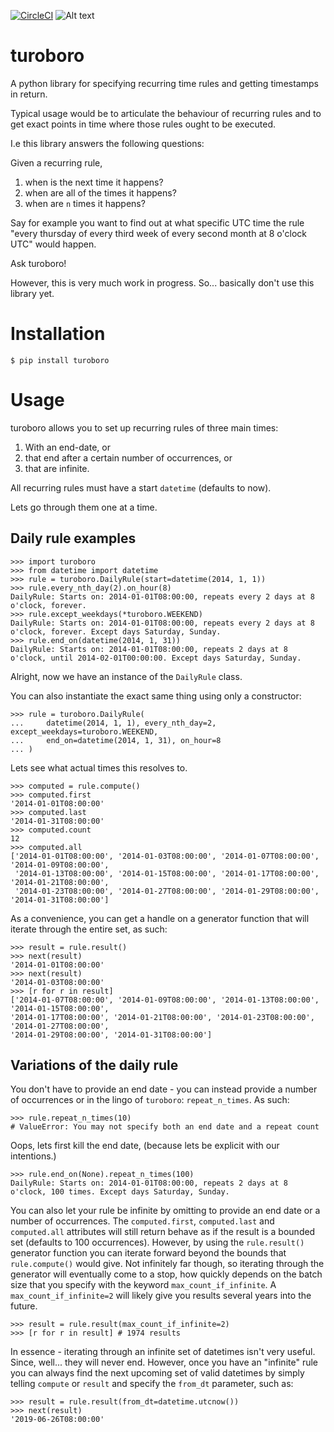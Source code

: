 [![CircleCI](https://circleci.com/gh/pellepim/turoboro.svg?style=shield)](https://circleci.com/gh/pellepim/turoboro)
![Alt text](coverage.svg "Code coverage")
# turoboro
A python library for specifying recurring time rules and getting timestamps in return.

Typical usage would be to articulate the behaviour of recurring rules and to get exact points
in time where those rules ought to be executed.

I.e this library answers the following questions: 

Given a recurring rule,

1. when is the next time it happens?
2. when are all of the times it happens?
3. when are `n` times it happens?

Say for example you want to find out at what specific UTC time the rule "every thursday of every
third week of every second month at 8 o'clock UTC" would happen.

Ask turoboro! 

However, this is very much work in progress. So... basically don't use this library yet.

# Installation

    $ pip install turoboro
    
# Usage

turoboro allows you to set up recurring rules of three main times:

1. With an end-date, or
2. that end after a certain number of occurrences, or
3. that are infinite.

All recurring rules must have a start `datetime` (defaults to now).

Lets go through them one at a time.

## Daily rule examples

    >>> import turoboro
    >>> from datetime import datetime
    >>> rule = turoboro.DailyRule(start=datetime(2014, 1, 1))
    >>> rule.every_nth_day(2).on_hour(8)
    DailyRule: Starts on: 2014-01-01T08:00:00, repeats every 2 days at 8 o'clock, forever.
    >>> rule.except_weekdays(*turoboro.WEEKEND)
    DailyRule: Starts on: 2014-01-01T08:00:00, repeats every 2 days at 8 o'clock, forever. Except days Saturday, Sunday.
    >>> rule.end_on(datetime(2014, 1, 31))
    DailyRule: Starts on: 2014-01-01T08:00:00, repeats 2 days at 8 o'clock, until 2014-02-01T00:00:00. Except days Saturday, Sunday. 
    
Alright, now we have an instance of the `DailyRule` class.

You can also instantiate the exact same thing using only a constructor:

    >>> rule = turoboro.DailyRule(
    ...     datetime(2014, 1, 1), every_nth_day=2, except_weekdays=turoboro.WEEKEND,
    ...     end_on=datetime(2014, 1, 31), on_hour=8
    ... )

Lets see what actual times this resolves to.

    >>> computed = rule.compute()
    >>> computed.first
    '2014-01-01T08:00:00'
    >>> computed.last
    '2014-01-31T08:00:00'
    >>> computed.count
    12
    >>> computed.all
    ['2014-01-01T08:00:00', '2014-01-03T08:00:00', '2014-01-07T08:00:00', '2014-01-09T08:00:00',
     '2014-01-13T08:00:00', '2014-01-15T08:00:00', '2014-01-17T08:00:00', '2014-01-21T08:00:00',
     '2014-01-23T08:00:00', '2014-01-27T08:00:00', '2014-01-29T08:00:00', '2014-01-31T08:00:00']
    
As a convenience, you can get a handle on a generator function that will iterate through the
entire set, as such:

    >>> result = rule.result()
    >>> next(result)
    '2014-01-01T08:00:00'
    >>> next(result)
    '2014-01-03T08:00:00'
    >>> [r for r in result]
    ['2014-01-07T08:00:00', '2014-01-09T08:00:00', '2014-01-13T08:00:00', '2014-01-15T08:00:00',
    '2014-01-17T08:00:00', '2014-01-21T08:00:00', '2014-01-23T08:00:00', '2014-01-27T08:00:00',
    '2014-01-29T08:00:00', '2014-01-31T08:00:00']

## Variations of the daily rule

You don't have to provide an end date - you can instead provide a number of occurrences
or in the lingo of `turoboro`: `repeat_n_times`. As such:

    >>> rule.repeat_n_times(10)
    # ValueError: You may not specify both an end date and a repeat count

Oops, lets first kill the end date, (because lets be explicit with our intentions.)
    
    >>> rule.end_on(None).repeat_n_times(100)
    DailyRule: Starts on: 2014-01-01T08:00:00, repeats 2 days at 8 o'clock, 100 times. Except days Saturday, Sunday.
    
You can also let your rule be infinite by omitting to provide an end date or a number of 
occurrences. The `computed.first`, `computed.last` and `computed.all` attributes will still
return behave as if the result is a bounded set (defaults to 100 occurrences). However, by
using the `rule.result()` generator function you can iterate forward beyond the bounds that
`rule.compute()` would give. Not infinitely far though, so iterating through the generator
will eventually come to a stop, how quickly depends on the batch size that you specify with
the keyword `max_count_if_infinite`. A `max_count_if_infinite=2` will likely give you results
several years into the future.

    >>> result = rule.result(max_count_if_infinite=2)
    >>> [r for r in result] # 1974 results
    
In essence - iterating through an infinite set of datetimes isn't very useful. Since, well...
they will never end. However, once you have an "infinite" rule you can always find the next
upcoming set of valid datetimes by simply telling `compute` or `result` and specify the
`from_dt` parameter, such as:

    >>> result = rule.result(from_dt=datetime.utcnow())
    >>> next(result)
    '2019-06-26T08:00:00'
 




